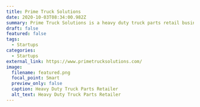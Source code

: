 ```yaml
---
title: Prime Truck Solutions
date: 2020-10-03T08:34:00.982Z
summary: Prime Truck Solutions is a heavy duty truck parts retail business, providing new truck and trailer parts, as well as a variety of accessories.
draft: false
featured: false
tags:
  - Startups
categories:
  - Startups
external_link: https://www.primetrucksolutions.com/
image:
  filename: featured.png
  focal_point: Smart
  preview_only: false
  caption: Heavy Duty Truck Parts Retailer
  alt_text: Heavy Duty Truck Parts Retailer
---
```

